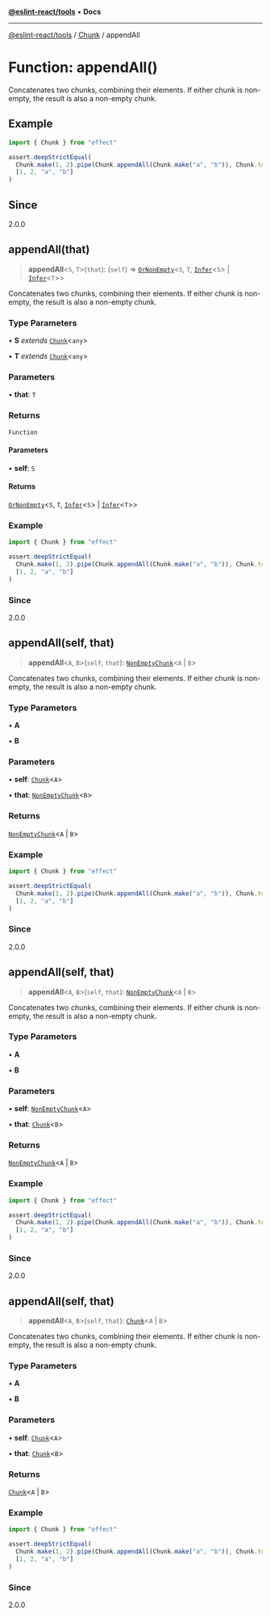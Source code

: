 [**@eslint-react/tools**](../../../README.md) • **Docs**

***

[@eslint-react/tools](../../../README.md) / [Chunk](../README.md) / appendAll

# Function: appendAll()

Concatenates two chunks, combining their elements.
If either chunk is non-empty, the result is also a non-empty chunk.

## Example

```ts
import { Chunk } from "effect"

assert.deepStrictEqual(
  Chunk.make(1, 2).pipe(Chunk.appendAll(Chunk.make("a", "b")), Chunk.toArray),
  [1, 2, "a", "b"]
)
```

## Since

2.0.0

## appendAll(that)

> **appendAll**\<`S`, `T`\>(`that`): (`self`) => [`OrNonEmpty`](../namespaces/Chunk/type-aliases/OrNonEmpty.md)\<`S`, `T`, [`Infer`](../namespaces/Chunk/type-aliases/Infer.md)\<`S`\> \| [`Infer`](../namespaces/Chunk/type-aliases/Infer.md)\<`T`\>\>

Concatenates two chunks, combining their elements.
If either chunk is non-empty, the result is also a non-empty chunk.

### Type Parameters

• **S** *extends* [`Chunk`](../interfaces/Chunk.md)\<`any`\>

• **T** *extends* [`Chunk`](../interfaces/Chunk.md)\<`any`\>

### Parameters

• **that**: `T`

### Returns

`Function`

#### Parameters

• **self**: `S`

#### Returns

[`OrNonEmpty`](../namespaces/Chunk/type-aliases/OrNonEmpty.md)\<`S`, `T`, [`Infer`](../namespaces/Chunk/type-aliases/Infer.md)\<`S`\> \| [`Infer`](../namespaces/Chunk/type-aliases/Infer.md)\<`T`\>\>

### Example

```ts
import { Chunk } from "effect"

assert.deepStrictEqual(
  Chunk.make(1, 2).pipe(Chunk.appendAll(Chunk.make("a", "b")), Chunk.toArray),
  [1, 2, "a", "b"]
)
```

### Since

2.0.0

## appendAll(self, that)

> **appendAll**\<`A`, `B`\>(`self`, `that`): [`NonEmptyChunk`](../interfaces/NonEmptyChunk.md)\<`A` \| `B`\>

Concatenates two chunks, combining their elements.
If either chunk is non-empty, the result is also a non-empty chunk.

### Type Parameters

• **A**

• **B**

### Parameters

• **self**: [`Chunk`](../interfaces/Chunk.md)\<`A`\>

• **that**: [`NonEmptyChunk`](../interfaces/NonEmptyChunk.md)\<`B`\>

### Returns

[`NonEmptyChunk`](../interfaces/NonEmptyChunk.md)\<`A` \| `B`\>

### Example

```ts
import { Chunk } from "effect"

assert.deepStrictEqual(
  Chunk.make(1, 2).pipe(Chunk.appendAll(Chunk.make("a", "b")), Chunk.toArray),
  [1, 2, "a", "b"]
)
```

### Since

2.0.0

## appendAll(self, that)

> **appendAll**\<`A`, `B`\>(`self`, `that`): [`NonEmptyChunk`](../interfaces/NonEmptyChunk.md)\<`A` \| `B`\>

Concatenates two chunks, combining their elements.
If either chunk is non-empty, the result is also a non-empty chunk.

### Type Parameters

• **A**

• **B**

### Parameters

• **self**: [`NonEmptyChunk`](../interfaces/NonEmptyChunk.md)\<`A`\>

• **that**: [`Chunk`](../interfaces/Chunk.md)\<`B`\>

### Returns

[`NonEmptyChunk`](../interfaces/NonEmptyChunk.md)\<`A` \| `B`\>

### Example

```ts
import { Chunk } from "effect"

assert.deepStrictEqual(
  Chunk.make(1, 2).pipe(Chunk.appendAll(Chunk.make("a", "b")), Chunk.toArray),
  [1, 2, "a", "b"]
)
```

### Since

2.0.0

## appendAll(self, that)

> **appendAll**\<`A`, `B`\>(`self`, `that`): [`Chunk`](../interfaces/Chunk.md)\<`A` \| `B`\>

Concatenates two chunks, combining their elements.
If either chunk is non-empty, the result is also a non-empty chunk.

### Type Parameters

• **A**

• **B**

### Parameters

• **self**: [`Chunk`](../interfaces/Chunk.md)\<`A`\>

• **that**: [`Chunk`](../interfaces/Chunk.md)\<`B`\>

### Returns

[`Chunk`](../interfaces/Chunk.md)\<`A` \| `B`\>

### Example

```ts
import { Chunk } from "effect"

assert.deepStrictEqual(
  Chunk.make(1, 2).pipe(Chunk.appendAll(Chunk.make("a", "b")), Chunk.toArray),
  [1, 2, "a", "b"]
)
```

### Since

2.0.0
